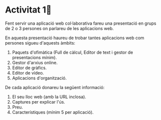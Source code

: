 

# Activitat 1🔎

Fent servir una aplicació web col·laborativa fareu una presentació en grups de 2 o 3 persones on parlareu de les aplicacions web.

En aquesta presentació haureu de trobar tantes aplicacions web com persones sigueu d'aquests àmbits:

1. Paquets d'ofimàtica (Full de càlcul, Editor de text i gestor de presentacions mínim).
2. Gestor d'arxius online.
3. Editor de gràfics.
4. Editor de vídeo.
5. Aplicacions d'organització.

De cada aplicació donareu la següent informació:

1. El seu lloc web (amb la URL inclosa).
2. Captures per explicar l'ús.
3. Preu.
4. Característiques (mínim 5 per aplicació).

